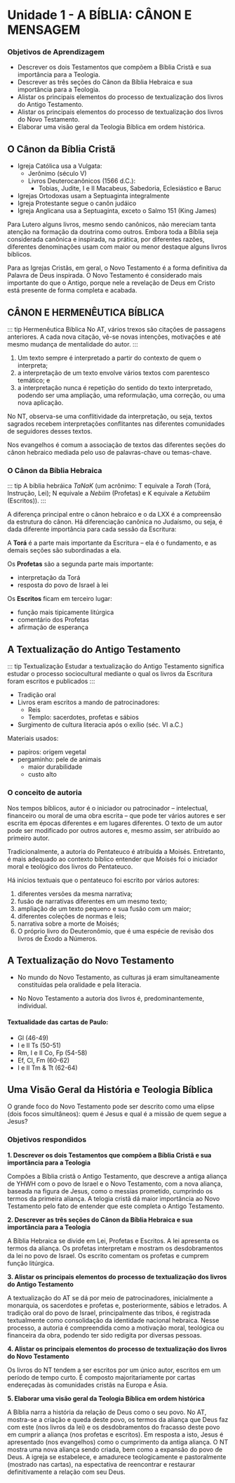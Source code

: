 # Unidade 1 - A BÍBLIA: CÂNON E MENSAGEM

### Objetivos de Aprendizagem

- Descrever os dois Testamentos que compõem a Bíblia Cristã e sua importância para a Teologia.
- Descrever as três seções do Cânon da Bíblia Hebraica e sua importância para a Teologia.
- Alistar os principais elementos do processo de textualização dos livros do Antigo Testamento.
- Alistar os principais elementos do processo de textualização dos livros do Novo Testamento.
- Elaborar uma visão geral da Teologia Bíblica em ordem histórica.


## O Cânon da Bíblia Cristã

- Igreja Católica usa a Vulgata: 
  - Jerônimo (século V)
  - Livros Deuterocanônicos (1566 d.C.):
    - Tobias, Judite, I e II Macabeus, Sabedoria, Eclesiástico e Baruc
- Igrejas Ortodoxas usam a Septuaginta integralmente
- Igreja Protestante segue o canôn judáico
- Igreja Anglicana usa a Septuaginta, exceto o Salmo 151 (King James)

Para Lutero alguns livros, mesmo sendo canônicos, não mereciam tanta atenção na formação da doutrina como outros. Embora toda a Bíblia seja considerada canônica e inspirada, na prática, por diferentes razões, diferentes denominações usam com maior ou menor destaque alguns livros bíblicos.

Para as Igrejas Cristãs, em geral, o Novo Testamento é a forma definitiva da Palavra de Deus inspirada. O Novo Testamento é considerado mais importante do que o Antigo, porque nele a revelação de Deus em Cristo está presente de forma completa e acabada.

## CÂNON E HERMENÊUTICA BÍBLICA

::: tip Hermenêutica Bíblica
No AT, vários trexos são citações de passagens anteriores. A cada nova citação, vê-se novas intenções, motivações e até mesmo mudança de mentalidade do autor.
:::

1. Um texto sempre é interpretado a partir do contexto de quem o interpreta;
2. a interpretação de um texto envolve vários textos com parentesco temático; e
3. a interpretação nunca é repetição do sentido do texto interpretado, podendo ser uma ampliação, uma reformulação, uma correção, ou uma nova aplicação.


No NT, observa-se uma conflitividade da interpretação, ou seja, textos sagrados recebem interpretações conflitantes nas diferentes comunidades de seguidores desses textos. 

Nos evangelhos é comum a associação de textos das diferentes seções do cânon hebraico mediada pelo uso de palavras-chave ou temas-chave.

### O Cânon da Bíblia Hebraica

::: tip A bíblia hebráica
*TaNaK* (um acrônimo: T equivale a *Torah* (Torá, Instrução, Lei); N equivale a *Nebiim* (Profetas) e K equivale a *Ketubiim* (Escritos)).
:::

A diferença principal entre o cânon hebraico e o da LXX é a compreensão da estrutura do cânon. Há diferenciação canônica no Judaísmo, ou seja, é dada diferente importância para cada sessão da Escritura:

A **Torá** é a parte mais importante da Escritura – ela é o fundamento, e as demais seções são subordinadas a ela.

Os **Profetas** são a segunda parte mais importante:

* interpretação da Torá
* resposta do povo de Israel à lei

Os **Escritos** ficam em terceiro lugar:

* função mais tipicamente litúrgica
* comentário dos Profetas
* afirmação de esperança

## A Textualização do Antigo Testamento

::: tip Textualização
Estudar a textualização do Antigo Testamento significa estudar o processo sociocultural mediante o qual os livros da Escritura foram escritos e publicados
:::

- Tradição oral
- Livros eram escritos a mando de patrocinadores:
  - Reis
  - Templo: sacerdotes, profetas e sábios
- Surgimento de cultura literacia após o exílio (séc. VI a.C.)

Materiais usados:
- papiros: origem vegetal
- pergaminho: pele de animais
  - maior durabilidade
  - custo alto

### O conceito de autoria

Nos tempos bíblicos, autor é o iniciador ou patrocinador – intelectual, financeiro ou moral de uma obra escrita – que pode ter vários autores e ser escrita em épocas diferentes e em lugares diferentes. O texto de um autor pode ser modificado por outros autores e, mesmo assim, ser atribuído ao primeiro autor.

Tradicionalmente, a autoria do Pentateuco é atribuída a Moisés. Entretanto, é mais adequado ao contexto bíblico entender que Moisés foi o iniciador moral e teológico dos livros do Pentateuco. 

Há inícios textuais que o pentateuco foi escrito por vários autores:

1. diferentes versões da mesma narrativa;
2. fusão de narrativas diferentes em um mesmo texto;
3. ampliação de um texto pequeno e sua fusão com um maior;
4. diferentes coleções de normas e leis;
5. narrativa sobre a morte de Moisés;
6. O próprio livro do Deuteronômio, que é uma espécie de revisão dos livros de Êxodo a Números.

## A Textualização do Novo Testamento

* No mundo do Novo Testamento, as culturas já eram simultaneamente constituídas pela oralidade e pela literacia.

* No Novo Testamento a autoria dos livros é, predominantemente, individual.

#### Textualidade das cartas de Paulo:

- Gl (46-49)
- I e II Ts (50-51)
- Rm, I e II Co, Fp (54-58)
- Ef, Cl, Fm (60-62)
- I e II Tm & Tt (62-64)

## Uma Visão Geral da História e Teologia Bíblica

O grande foco do Novo Testamento pode ser descrito como uma elipse (dois focos simultâneos): quem é Jesus e qual é a missão de quem segue a Jesus?


### Objetivos respondidos

**1. Descrever os dois Testamentos que compõem a Bíblia Cristã e sua importância para a Teologia**

Compões a Bíblia cristã o Antigo Testamento, que descreve a antiga aliança de YHWH com o povo de Israel e o Novo Testamento, com a nova aliança, baseada na figura de Jesus, como o messias prometido, cumprindo os termos da primeira aliança. A telogia cristã dá maior importância ao Novo Testamento pelo fato de entender que este completa o Antigo Testamento. 

**2. Descrever as três seções do Cânon da Bíblia Hebraica e sua importância para a Teologia**

A Bíblia Hebraica se divide em Lei, Profetas e Escritos. A lei apresenta os termos da aliança. Os profetas interpretam e mostram os desdobramentos da lei no povo de Israel. Os escrito comentam os profetas e cumprem função litúrgica.

**3.  Alistar os principais elementos do processo de textualização dos livros do Antigo Testamento**

A textualização do AT se dá por meio de patrocinadores, inicialmente a monarquia, os sacerdotes e profetas e, posteriormente, sábios e letrados. A tradição oral do povo de Israel, principalmente das tribos, é registrada textualmente como consolidação da identidade nacional hebraica. Nesse processo, a autoria é compreendida como a motivação moral, teológica ou financeira da obra, podendo ter sido redigita por diversas pessoas.

**4. Alistar os principais elementos do processo de textualização dos livros do Novo Testamento**

Os livros do NT tendem a ser escritos por um único autor, escritos em um período de tempo curto. É composto majoritariamente por cartas endereçadas às comunidades cristãs na Europa e Ásia.

**5. Elaborar uma visão geral da Teologia Bíblica em ordem histórica**

A Bíblia narra a história da relação de Deus como o seu povo. No AT, mostra-se a criação e queda deste povo, os termos da aliança que Deus faz com este (nos livros da lei) e os desdobramentos do fracasso deste povo em cumprir a aliança (nos profetas e escritos). Em resposta a isto, Jesus é apresentado (nos evangelhos) como o cumprimento da antiga aliança. O NT mostra uma nova aliança sendo criada, bem como a expansão do povo de Deus. A igreja se estabelece, e amadurece teologicamente e pastoralmente (mostrado nas cartas), na espectativa de reencontrar e restaurar definitivamente a relação com seu Deus.